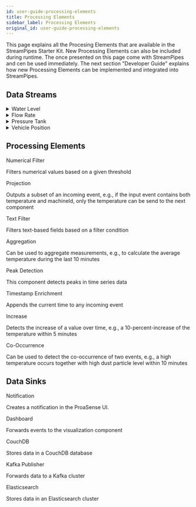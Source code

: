 ```yaml
---
id: user-guide-processing-elements
title: Processing Elements
sidebar_label: Processing Elements
original_id: user-guide-processing-elements
---
```


This page explains all the Procesing Elements that are available in the StreamPipes Starter Kit.
New Processing Elements can also be included during runtime.
The once presented on this page come with StreamPipes and cen be used immediately. 
The next section "Developer Guide" explains how new Processing Elements can be implemented and integrated into StreamPipes.

## Data Streams

<details class="info">
<summary>Water Level</summary>

	 	Example Event
		  {
				"underflow": false,
				"overflow": false,
				"level": 74.2184,
				"timestamp": 1515450274503,
				"sensorId": "level01"
			}
</details>

<details class="info">
<summary>Flow Rate</summary>

		Example Event:
			{
				"mass_flow":5.344,
				"temperature":45.8665,
				"timestamp":1515450053387,
				"sensorId":"flowrate01"
			}
</details>

<details class="info">
<summary>Pressure Tank</summary>

    Example Event:
		{
			"pressure": 57.1648,
			"timestamp": 1515450424800,
			"sensorId": "pressure01"
		}
</details>

<details class="info">
<summary>Vehicle Position</summary>
 		Example Event:
		{
			"latitude": 40.7551,
			"plateNumber": "level02",
			"timestamp": 1515450606449,
			"longitude": -73.953
		}
</details>
    
## Processing Elements

<div class="admonition info">
<div class="admonition-title">Numerical Filter</div>
<p>Filters numerical values based on a given threshold</p>
</div>

<div class="admonition info">
<div class="admonition-title">Projection</div>
<p>Outputs a subset of an incoming event, e.g., if the input event contains both temperature and machineId, only the temperature can be send to the next component</p>
</div>

<div class="admonition info">
<div class="admonition-title">Text Filter</div>
<p>Filters text-based fields based on a filter condition</p>
</div>

<div class="admonition info">
<div class="admonition-title">Aggregation</div>
<p> Can be used to aggregate measurements, e.g., to calculate the average temperature during the last 10 minutes</p>
</div>

<div class="admonition info">
<div class="admonition-title">Peak Detection</div>
<p>This component detects peaks in time series data</p>
</div>

<div class="admonition info">
<div class="admonition-title">Timestamp Enrichment</div>
<p>Appends the current time to any incoming event</p>
</div>

<div class="admonition info">
<div class="admonition-title">Increase</div>
<p>Detects the increase of a value over time, e.g., a 10-percent-increase of the temperature within 5 minutes</p>
</div>

<div class="admonition info">
<div class="admonition-title">Co-Occurrence</div>
<p>Can be used to detect the co-occurrence of two events, e.g., a high temperature occurs together with high dust particle level within 10 minutes
</p>
</div>

## Data Sinks

<div class="admonition info">
<div class="admonition-title">Notification</div>
<p>Creates a notification in the ProaSense UI.</p>
</div>

<div class="admonition info">
<div class="admonition-title">Dashboard</div>
<p>Forwards events to the visualization component</p>
</div>

<div class="admonition info">
<div class="admonition-title">CouchDB</div>
<p>Stores data in a CouchDB database</p>
</div>

<div class="admonition info">
<div class="admonition-title">Kafka Publisher</div>
<p>Forwards data to a Kafka cluster</p>
</div>

<div class="admonition info">
<div class="admonition-title">Elasticsearch</div>
<p>Stores data in an Elasticsearch cluster</p>
</div>

